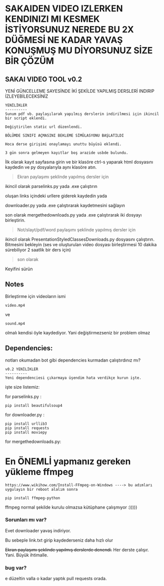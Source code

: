 # SAKAIDEN VIDEO IZLERKEN KENDINIZI MI KESMEK İSTİYORSUNUZ NEREDE BU 2X DÜĞMESİ NE KADAR YAVAŞ KONUŞMUŞ MU DİYORSUNUZ SİZE BİR ÇÖZÜM


## SAKAI VIDEO TOOL v0.2

YENİ GÜNCELLEME SAYESİNDE İKİ ŞEKİLDE YAPILMIŞ DERSLERİ INDIRIP İZLEYEBİLECEKSİNİZ

```
YENİLİKLER
----------
Sunum pdf vb. paylaşılarak yapılmış derslerin indirilmesi için ikincil bir script eklendi.

Değiştirilen static url düzenlendi.

BÖLÜMDE SINIFI AÇMASINI BEKLEME SİMÜLASYONU BAŞLATILDI

Hoca derse girişimi onaylamayı unuttu büyüsü eklendi.

3 gün sonra gelmeyen kayıtlar boş arazide usbde bulundu.

```

İlk olarak kayıt sayfasına girin ve bir klasöre ctrl-s yaparak html dosyasını kaydedin ve py dosyalarıyla aynı klasöre atın.


> Ekran paylaşımı şeklinde yapılmış dersler için

ikincil olarak parselinks.py yada .exe çalıştırın

oluşan links içindeki urllere giderek kaydedin yada

downloader.py yada .exe çalıştırarak kaydetmesini sağlayın

son olarak mergethedownloads.py yada .exe çalıştırarak iki dosyayı birleştirin.

> Not/slayt/pdf/word paylaşımı şeklinde yapılmış dersler için

ikincil olarak PresentationStyledClassesDownloads.py dosyasını çalıştırın. Bitmesini bekleyin (ses ve oluşturulan video dosyası birleştirmesi 10 dakika sürebiliyor 2 saatlik bir ders için)


> son olarak

Keyifini sürün

## Notes
Birleştirme için videoların ismi

```
video.mp4
```
ve
```
sound.mp4
```
olmalı kendisi öyle kaydediyor. Yani değiştirmezseniz bir problem olmaz


## Dependencies:
notları okumadan bot gibi dependencies kurmadan çalıştırdınız mı?
```
v0.2 YENİLİKLER
----------
Yeni dependenciesi çıkarmaya üşendim hata verdikçe kurun işte.
```

işte size listemiz:

for parselinks.py :
```
pip install beautifulsoup4
```
for downloader.py :
```
pip install urllib3
pip install requests
pip install moviepy
```
for mergethedownloads.py:

# En ÖNEMLİ yapmanız gereken yükleme ffmpeg
```
https://www.wikihow.com/Install-FFmpeg-on-Windows ----> bu adımları uygulayın bir reboot alalım sonra

pip install ffmpeg-python
```
ffmpeg normal şekilde kurulu olmazsa kütüphane çalışmıyor :)))))



### Sorunları mı var?
Evet downloader yavaş indiriyor.

Bu sebeple link.txt girip kaydederseniz daha hızlı olur

~~Ekran paylaşımı şeklinde yapılmış derslerde denendi.~~ Her derste çalışır. Yani. Büyük ihtimalle.

### bug var?
e düzeltin valla o kadar yaptık pull requests orada.

